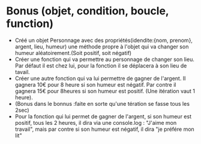 # Bonus (objet, condition, boucle, function)
- Créé un objet Personnage avec des propriétés(idendite:{nom, prenom}, argent, lieu, humeur)
une méthode propre à l'objet qui va changer son humeur aléatoirement.(Soit positif, soit négatif)
- Créer une fonction qui va permettre au personnage de changer son lieu. Par défaut il est chez lui, pour la fonction il se déplacera à son lieu de tavail.
- Créer une autre fonction qui va lui permettre de gagner de l'argent. Il gagnera 10€ pour 8 heure si son humeur est négatif. Par contre il gagnera 15€ pour 8heures si son humeur est positif. (Une itération  vaut 1 heure).
- (Bonus dans le bonnus :faite en sorte qu'une tération se fasse tous les 2sec)
- Pour la fonction qui lui permet de gagner de l'argent, si son humeur est positif, tous les 2 heures, il dira via une console.log : "J'aime mon travail", mais par contre si son humeur est négatif, il dira "je préfére mon lit"